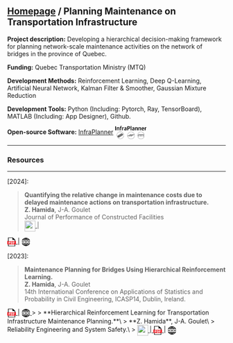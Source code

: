 ## [Homepage](https://zachamida.github.io) / Planning Maintenance on Transportation Infrastructure

**Project description:** Developing a hierarchical decision-making framework for planning network-scale maintenance activities on the network of bridges in the province of Quebec.

**Funding:** Quebec Transportation Ministry (MTQ)

**Development Methods:** Reinforcement Learning, Deep Q-Learning, Artificial Neural Network, Kalman Filter & Smoother, Gaussian Mixture Reduction

**Development Tools:** Python (Including: Pytorch, Ray, TensorBoard), MATLAB (Including: App Designer), Github.

**Open-source Software:** [InfraPlanner](https://github.com/CivML-PolyMtl/InfrastructuresPlanner) <a href="https://github.com/CivML-PolyMtl/InfrastructuresPlanner"> <img style='vertical-align:middle;' src="/images/infraplanner_logo.png" height="30"></a>

---

### Resources

---
\[2024\]:
> **Quantifying the relative change in maintenance costs due to delayed maintenance actions on transportation infrastructure.**\
> **Z. Hamida**, J-A. Goulet\
> Journal of Performance of Constructed Facilities\
> <a href="https://youtu.be/Indb_dHdXB0">
<img style='vertical-align:middle;' src="/images/YouTube.png" width="25" height="25"> </a> | <a href="/pdf/DST_Hamida_Goulet_2024.pdf">
<img style='vertical-align:middle;' src="/images/PDF_icon.png" width="20" height="20">
</a> | <a href="https://doi.org/10.1061/JPCFEV.CFENG-4802"> 
<img style='vertical-align:middle;' src="/images/WWW-Icon.png" width="20" height="20">
</a>

\[2023\]:
> **Maintenance Planning for Bridges Using Hierarchical Reinforcement Learning.**\
> **Z. Hamida**, J-A. Goulet\
> 14th International Conference on Applications of Statistics and Probability in Civil Engineering, ICASP14, Dublin, Ireland.\
> <a href="/pdf/Hamida_Goulet_HRL_ICASP14.pdf">
<img style='vertical-align:middle;' src="/images/PDF_icon.png" width="20" height="20">
</a> | <a href="http://hdl.handle.net/2262/103207">
<img style='vertical-align:middle;' src="/images/WWW-Icon.png" width="20" height="20">
</a>
>
> **Hierarchical Reinforcement Learning for Transportation Infrastructure Maintenance Planning.**\
> **Z. Hamida**, J-A. Goulet\
> Reliability Engineering and System Safety.\
> <a href="https://youtu.be/4jnUAYb9kkI">
<img style='vertical-align:middle;' src="/images/YouTube.png" width="25" height="25"> </a> |<a href="/pdf/Hamida_Goulet_RLI_2023_preprint.pdf">
<img style='vertical-align:middle;' src="/images/PDF_icon.png" width="20" height="20">
</a> | <a href="https://doi.org/10.1016/j.ress.2023.109214">
<img style='vertical-align:middle;' src="/images/WWW-Icon.png" width="20" height="20">
</a>
